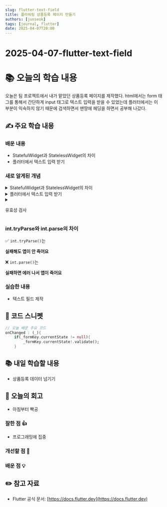 ```yaml
---
slug: flutter-text-field
title: 플라워링 상품등록 페이지 만들기
authors: [junseok]
tags: [journal, flutter]
date: 2025-04-07T20:00
---
```


# 2025-04-07-flutter-text-field

# 📚 오늘의 학습 내용

오늘은 팀 프로젝트에서 내가 맡았던 상품등록 페이지를 제작했다. html에서는 form 태그를 통해서 간단하게 input 태그로 텍스트 입력을 받을 수 있었는데 플러터에서는 이 부분이 익숙하지 않기 때문에 검색하면서 맨땅에 헤딩을 하면서 공부해 나갔다.

## ✍️ 주요 학습 내용

### 배운 내용

- StatefulWidget과 StatelessWidget의 차이
- 플러터에서 텍스트 입력 받기

### 새로 알게된 개념

<details>
<summary>StatefulWidget과 StatelessWidget의 차이</summary>
<div markdown="1">

플러터 개발을 하면서 느낀 건 언제 `StatefulWidget` 을 써야 하고 언제`StatelessWidget` 를 써야 하는지가 애매했다. 기본적으로는 변하는 화면은 `StatefulWidget` , 변하지 않는 화면은 `StatelessWidget` 이라고 이해하고 있는데 TextField를 위젯으로 만든다면 텍스트의 값이 계속해서 변하고 바뀐 값을 보여줘야 하기 때문에 `CustomTextField` 는 StatefulWidget으로 해야 하는지 아니면 부모 위젯에서 상태값을 관리하니까 `StatelessWidget` 으로 해야 하나?? 이런 애매함이 있었다.

그래서 ChatGpt한테 질문을 했다.

## ✅ `StatelessWidget`을 쓸 때

- 화면에 한 번 그려지면 **변할 일이 없는 UI**일 때
- 예: 단순한 버튼, 텍스트, 아이콘 등

## ✅ `StatefulWidget`을 쓸 때

- **변하는 값**을 UI에 반영해야 할 때
- 예: 버튼 누르면 숫자 증가, 체크박스 토글, 애니메이션, 입력 폼 등

새롭게 알게 된 것은 사용자 입력, 애니메이션, 비동기 처리 등이 필요하면 `StatefulWidget` 이기 때문에 입력폼은 `StatefulWidget` 을 사용했다.

<aside>
❓

그렇다면 상품등록 페이지(registration_page)에서 텍스트입력(text_field)위젯을 만들어서 사용한다면 어떻게 해야 될까?

</aside>

## ✅ 핵심 개념부터 설명할게요

Flutter에서 `TextField`의 입력 값을 다루는 방법은 두 가지예요:

### 1. **부모에서 컨트롤러로 관리하는 방식** (더 흔함)

- `TextEditingController`를 **부모에서 만들고**, 하위 위젯에 넘겨줌
- 이 경우 하위 위젯은 `StatelessWidget`으로 충분함

### 2. **하위 위젯이 스스로 상태를 관리하는 방식**

- `TextEditingController`를 그 위젯 안에서 만들고 `dispose`도 직접 함
- 이 경우엔 `StatefulWidget`이 필요함

⇒ 부모에서 컨트롤러만 만들어 주고 부모에서 관리하는 게 편하다는 것을 알게 됨

<details>
<summary>코드</summary>
<div markdown="1">

🔸 방법 1: 부모(StatefulWidget)에서 컨트롤러 관리 → 자식은 StatelessWidget

```dart
class ProductFormPage extends StatefulWidget {
  @override
  _ProductFormPageState createState() => _ProductFormPageState();
}

class _ProductFormPageState extends State<ProductFormPage> {
  final _titleController = TextEditingController();

  @override
  Widget build(BuildContext context) {
    return Scaffold(
      body: Column(
        children: [
          CustomTextField(
            label: '상품명',
            controller: _titleController,
          ),
        ],
      ),
    );
  }
}

class CustomTextField extends StatelessWidget {
  final String label;
  final TextEditingController controller;

  const CustomTextField({
    required this.label,
    required this.controller,
  });

  @override
  Widget build(BuildContext context) {
    return TextField(
      controller: controller,
      decoration: InputDecoration(labelText: label),
    );
  }
}

```

🔸 방법 2: TextField 위젯 자체가 상태를 관리 → StatefulWidget

```dart
class CustomTextField extends StatefulWidget {
  final String label;
  const CustomTextField({required this.label});

  @override
  _CustomTextFieldState createState() => _CustomTextFieldState();
}

class _CustomTextFieldState extends State<CustomTextField> {
  late TextEditingController _controller;

  @override
  void initState() {
    super.initState();
    _controller = TextEditingController();
  }

  @override
  void dispose() {
    _controller.dispose();
    super.dispose();
  }

  @override
  Widget build(BuildContext context) {
    return TextField(
      controller: _controller,
      decoration: InputDecoration(labelText: widget.label),
    );
  }
}

```

</div>
</details>

</div>
</details>

<details>
<summary>플러터에서 텍스트 입력 받기</summary>
<div markdown="1">

1. 컨트롤러 객체 생성하기 (TextEditingController)

→ 입력값의 상태를 계속 관리를 해줌

1. `TextFormField` 에 컨트롤러 연결해 주기

```dart
TextEditingController _controller = TextEditingController();

TextFormField(
	controller : _controller,
	keyboardType : TextInputType.text,
	maxLines : 7,
	maxLength : 500,
	decoration : InputDecoration(labelText : widget.label),
)
```

1. KeyboardType 정하기

- keyboardType은 텍스트필드를 입력할 때 어떤 키보드가 올라올지(숫자, 한자)를 정해주는 것.
- `keyboardType.text`

## 🧠 `keyboardType`: 어떤 키보드가 올라올지 결정하는 속성

> 사용자가 입력할 때, 어떤 키보드 레이아웃이 올라올지 정해줘요.

예를 들어:

```dart
dart
CopyEdit
TextField(
  keyboardType: TextInputType.number,
)

```

이렇게 하면 👉 **숫자 키패드**가 올라와요!

### 📦 대표적인 `keyboardType` 종류

| 값                           | 설명                                             |
| ---------------------------- | ------------------------------------------------ |
| `TextInputType.text`         | 기본 키보드 (텍스트 입력용)                      |
| `TextInputType.number`       | 숫자 키보드                                      |
| `TextInputType.emailAddress` | 이메일 입력에 최적화된 키보드                    |
| `TextInputType.phone`        | 전화번호 키보드                                  |
| `TextInputType.multiline`    | 여러 줄 입력 (이때 `maxLines`도 1보다 커야 해요) |
| `TextInputType.url`          | URL 입력용 키보드                                |

1. maxLines, maxLength

## 🧠 `maxLines`: 몇 줄까지 입력받을 수 있게 할지

> 입력창이 한 줄만 보일지, 여러 줄이 될지를 정해줘요.

```dart
dart
CopyEdit
TextField(
  maxLines: 1, // 기본값, 한 줄
)

```

이렇게 하면 텍스트가 길어져도 한 줄로만 보여요.

```dart
dart
CopyEdit
TextField(
  maxLines: 5,
)

```

이렇게 하면 최대 5줄까지 입력 가능! → 설명처럼 긴 문장 받을 때 유용해요.

---

## ✅ 글자 수 제한: `maxLength`

```dart
dart
CopyEdit
TextField(
  maxLength: 20,
)

```

이렇게 하면 사용자가 **20자까지만 입력**할 수 있어요.

입력창 아래에 `"0 / 20"` 이런 **글자 수 카운터**도 자동으로 보여줘요.

## ⚠️ 주의할 점

- `maxLength`는 **글자 수만 제한**해요.
  → 사용자가 붙여넣기나 자동완성으로 넘어가도 **자동으로 잘라주진 않아요**.
- 완전히 잘라내려면 `inputFormatters`를 써야 해요 (고급 옵션)

1. `dispose()` 작성해 주기

```dart
class MyTextField extends StatefulWidget {
  @override
  _MyTextFieldState createState() => _MyTextFieldState();
}

class _MyTextFieldState extends State<MyTextField> {
  late TextEditingController _controller;

  @override
  void initState() {
    super.initState();
    _controller = TextEditingController(); // 컨트롤러 생성
  }

  @override
  void dispose() {
    _controller.dispose(); // ✨ 컨트롤러 메모리 정리
    super.dispose();       // 부모 클래스의 dispose도 꼭 호출!
  }

  @override
  Widget build(BuildContext context) {
    return TextField(controller: _controller);
  }
}

```

## 🎯 `dispose()`란?

> 위젯이 화면에서 사라질 때, 메모리 정리를 해주는 함수야.

---

## 💡 왜 필요할까?

Flutter에서 `TextEditingController`, `AnimationController`, `FocusNode` 같은 걸 만들면,

- \*시스템 자원(메모리 등)\*\*을 쓰게 돼.

근데 이걸 그냥 내버려두면 **앱이 느려지거나 메모리 누수(memory leak)**가 생길 수 있어.

그래서 "이 위젯 이제 안 쓰니까, 연결된 자원들도 깔끔하게 정리해줘!"라고 알려줘야 해.

그걸 해주는 게 바로 `dispose()`야.

## ✨ 기억할 것!

- `dispose()`는 **StatefulWidget**일 때만 존재해
- `StatelessWidget`은 한 번 그려지고 끝이라 정리할 게 없음

</div>
</details>

<details>
<summary>

유효성 검사

</summary>
<div markdown="1">

## ✅ 목표: 상품명, 가격 같은 필드를 입력하고

- 값을 안 넣으면 **경고 메시지** 뜨게 하기
- 조건에 따라 커스텀 메시지도 보여주기
- 버튼 누를 때 `form이 유효하면`만 등록 처리

---

## 🧩 구조 흐름

1. `TextFormField` → 한 줄짜리 텍스트 입력 + 유효성 검사 가능
2. `Form` 위젯으로 전체 감싸기
3. `GlobalKey<FormState>`로 폼 상태 추적
4. `validator` 함수로 각 필드 조건 검사
5. 유효하지 않으면 **붉은 경고 텍스트 + 빨간 밑줄**

```dart
class _ProductFormPageState extends State<ProductFormPage> {
  final _formKey = GlobalKey<FormState>();

  final _nameController = TextEditingController();
  final _priceController = TextEditingController();
```

1. Submit 메서드 제작

```dart
void _submitForm() {
    if (_formKey.currentState!.validate()) {
      // 모든 유효성 통과 시
      print("상품명: ${_nameController.text}");
      print("가격: ${_priceController.text}");

      showDialog(
        context: context,
        builder: (_) => AlertDialog(
          title: Text('등록 성공'),
          content: Text('상품이 등록되었습니다!'),
          actions: [
            TextButton(
              onPressed: () => Navigator.pop(context),
              child: Text('확인'),
            ),
          ],
        ),
      );
    } else {
      // 유효성 실패 시 자동으로 에러 메시지 표시됨
    }
  }
```

## 🧠 핵심 설명 요약

| 기능                   | 설명                                                      |
| ---------------------- | --------------------------------------------------------- |
| `Form`                 | 여러 `TextFormField`를 묶고 유효성 검사를 할 수 있게 함   |
| `GlobalKey<FormState>` | `.validate()`로 폼 전체의 상태 확인 가능                  |
| `validator:`           | 각 필드에서 조건 검사 후 문자열을 리턴 → 오류 메시지 표시 |
| `.validate()`          | 모든 필드가 통과하면 `true` 리턴                          |
| 경고창                 | `showDialog()`로 간단하게 AlertDialog 띄우기 가능         |

---

## 🎯 꿀팁

- `TextField` → 단순 입력만 가능
- `TextFormField` → **폼 기반 입력 + 유효성 검사**

Flutter에서 `TextField`랑 `TextFormField`는 **비슷해 보이지만 역할과 기능이 다르다**고 보면 돼.

---

## ✅ 간단 비교

| 항목                         | `TextField`              | `TextFormField`                     |
| ---------------------------- | ------------------------ | ----------------------------------- |
| **유효성 검사 (validation)** | ❌ 직접 로직 만들어야 함 | ✅ `validator`로 간편하게 검사 가능 |
| **Form과 연동**              | ❌ 불가능                | ✅ `Form` 위젯과 연동 가능          |
| **입력값 자동 검사**         | ❌ 수동 구현             | ✅ `.validate()`로 전체 검사        |
| **폼 제출**                  | ❌ 직접 값 추적          | ✅ `FormState`로 자동 관리          |
| **기본 용도**                | 단순 입력                | 폼 입력 (회원가입, 상품등록 등)     |

## 🎯 언제 어떤 걸 써야 해?

- ✍️ **그냥 메모나 검색창 같이 간단한 입력만 필요할 때**
  → `TextField`
- 📋 **회원가입, 상품등록, 로그인 등 "폼 기반 입력"일 때**
  → ✅ `TextFormField`
  → 👉 유효성 검사 필요할 땐 무조건 `TextFormField` 써야 편해요!

---

### Validator 제작

```dart
//생성자
final String? Function(String?)? validator;

String? titleValidator(String? value) {
    if (value == null || value.trim().isEmpty) {
      return '상품명을 입력해 주세요!';
    }
    return null;
  }
```

- String 혹은 null이 반환된다
- 반환값은 에러 메시지로서 텍스트필드 아래에 표시된다.

<aside>
❓

하지만 에러메시지가 값을 변경해도 사라지지 않는 에러가 발생했다.

</aside>

## ✅ `TextFormField`의 `validator`는

- **return이 `null`이면**: ✔️ 유효성 검사 통과!
- **return이 `String`이면**: ❌ 검사 실패 → 그 문자열이 **자동으로 아래 붉은 경고 텍스트로 표시돼요**

```dart
dart
CopyEdit
validator: (value) {
  if (value == null || value.isEmpty) {
    return '상품명을 입력해 주세요'; // ← 이게 빨간 글씨로 필드 아래에 표시됨
  }
  return null;
}

```

즉, **이 return 값은 자동으로 화면에 표시되는 용도**예요

따로 알림창을 띄우지 않아도 사용자한테 “여기 잘못됐어요!” 하고 알려줘요 👇

🌟 즉, `validator`는 각 필드의 상태를 체크하고, `.validate()`는 폼 전체가 유효한지를 체크해요!

입력 필드들은 Form 안으로 넣어야 함

`Form`이 `TextFormField`들을 감싸야 `validator`가 작동하고, 붉은 오류 메시지가 보여요!

## ✅ 요약

| 체크 항목                                     | 설명                                     |
| --------------------------------------------- | ---------------------------------------- |
| ✅ `TextFormField`가 `Form` 안에 있음?        | 꼭 감싸야 `validator` 작동해요!          |
| ✅ `FormState.validate()` 호출함?             | `_formKey.currentState!.validate()` 필요 |
| ✅ `validator`에 `return '오류 메시지'` 줬음? | 오류 시 메시지가 표시됨                  |

## 🔁 유효성 검사 다시 실행하려면?

예를 들어, 사용자가 입력을 고쳤을 때 에러 메시지가 자동으로 사라지게 하려면:

```dart
dart
CopyEdit
onChanged: (_) {
  if (_formKey.currentState != null) {
    _formKey.currentState!.validate();
  }
}

```

이걸 `TextFormField`의 `onChanged` 속성에 넣으면 돼요.

</div>
</details>

### int.tryParse와 int.parse의 차이

✅ `int.tryParse()`는

**실패해도 앱이 안 죽어요**

❌ `int.parse()`는

**실패하면 에러 나서 앱이 죽어요**

### 실습한 내용

- 텍스트 필드 제작

## 📝 코드 스니펫

```dart
// 오늘 배운 주요 코드
onChanged : (_){
	if(_formKey.currentState != null){
		_formKey.currentState!.validate();
	}
```

## 📚 내일 학습할 내용

- 상품등록 데이터 넘기기

## 💭 오늘의 회고

- 아침부터 빡공

### 잘한 점 👍

- 프로그래밍에 집중

### 개선할 점 🔨

### 배운 점 💡

## ✏️ 참고 자료

- Flutter 공식 문서: [https://docs.flutter.dev](https://docs.flutter.dev)
